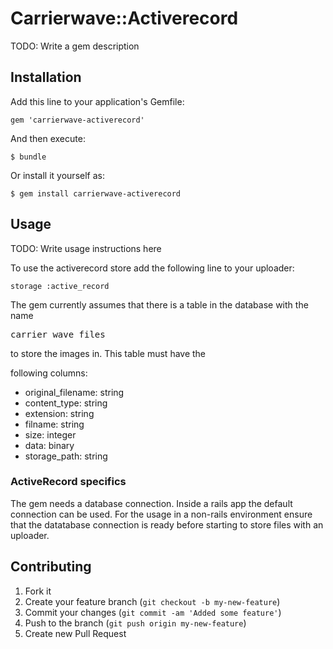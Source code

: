 # Carrierwave::Activerecord

TODO: Write a gem description

## Installation

Add this line to your application's Gemfile:

    gem 'carrierwave-activerecord'

And then execute:

    $ bundle

Or install it yourself as:

    $ gem install carrierwave-activerecord

## Usage

TODO: Write usage instructions here

To use the activerecord store add the following line to your uploader:

    storage :active_record

The gem currently assumes that there is a table in the database with the name
<pre>carrier_wave_files</pre> to store the images in. This table must have the
following columns:

* original_filename: string
* content_type: string
* extension: string
* filname: string
* size: integer
* data: binary
* storage_path: string

### ActiveRecord specifics

The gem needs a database connection. Inside a rails app the default connection
can be used. For the usage in a non-rails environment ensure that the datatabase
connection is ready before starting to store files with an uploader.

## Contributing

1. Fork it
2. Create your feature branch (`git checkout -b my-new-feature`)
3. Commit your changes (`git commit -am 'Added some feature'`)
4. Push to the branch (`git push origin my-new-feature`)
5. Create new Pull Request
